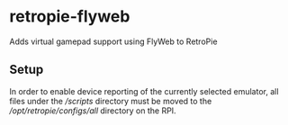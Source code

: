# retropie-flyweb
Adds virtual gamepad support using FlyWeb to RetroPie

## Setup
In order to enable device reporting of the currently selected emulator, all files under the */scripts* directory must be moved to the */opt/retropie/configs/all* directory on the RPI.

